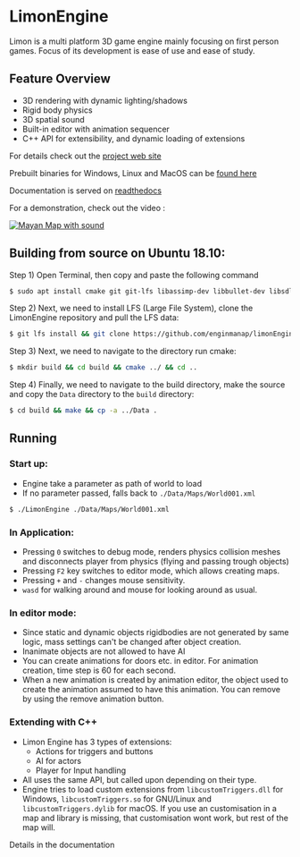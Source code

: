 # LimonEngine

Limon is a multi platform 3D game engine mainly focusing on first person games. Focus of its development is ease of use and ease of study. 

## Feature Overview

- 3D rendering with dynamic lighting/shadows
- Rigid body physics
- 3D spatial sound
- Built-in editor with animation sequencer
- C++ API for extensibility, and dynamic loading of extensions

For details check out the [project web site](http://enginmanap.github.io/limonEngine/status.html)

Prebuilt binaries for Windows, Linux and MacOS can be [found here](https://github.com/enginmanap/limonEngine/releases)

Documentation is served on [readthedocs](https://limonengine.readthedocs.io/en/latest/)

For a demonstration, check out the video :

[![Mayan Map with sound](http://img.youtube.com/vi/1OHS3TJ1q6o/0.jpg)](http://www.youtube.com/watch?v=1OHS3TJ1q6o)

## Building from source on Ubuntu 18.10:

Step 1) Open Terminal, then copy and paste the following command
```bash
$ sudo apt install cmake git git-lfs libassimp-dev libbullet-dev libsdl2-dev libsdl2-image-dev libfreetype6-dev libtinyxml2-dev libglew-dev build-essential libglm-dev libtinyxml2-dev
```
Step 2) Next, we need to install LFS (Large File System), clone the LimonEngine repository and pull the LFS data:
```bash
$ git lfs install && git clone https://github.com/enginmanap/limonEngine.git && cd limonEngine && git lfs pull
```
Step 3) Next, we need to navigate to the directory run cmake:
```bash
$ mkdir build && cd build && cmake ../ && cd ..
```
Step 4) Finally, we need to navigate to the build directory, make the source and copy the `Data` directory to the `build` directory:
```bash
$ cd build && make && cp -a ../Data .
```

## Running

### Start up: 
- Engine take a parameter as path of world to load
- If no parameter passed, falls back to `./Data/Maps/World001.xml`
```bash
$ ./LimonEngine ./Data/Maps/World001.xml
```

### In Application:
- Pressing `0` switches to debug mode, renders physics collision meshes and disconnects player from physics (flying and passing trough objects)
- Pressing `F2` key switches to editor mode, which allows creating maps.
- Pressing `+` and `-` changes mouse sensitivity.
- `wasd` for walking around and mouse for looking around as usual.

### In editor mode:
- Since static and dynamic objects rigidbodies are not generated by same logic, mass settings can't be changed after object creation.
- Inanimate objects are not allowed to have AI
- You can create animations for doors etc. in editor. For animation creation, time step is 60 for each second.
- When a new animation is created by animation editor, the object used to create the animation assumed to have this animation. You can remove by using the remove animation button.

### Extending with C++
- Limon Engine has 3 types of extensions:
    - Actions for triggers and buttons
    - AI for actors
    - Player for Input handling
- All uses the same API, but called upon depending on their type.
- Engine tries to load custom extensions from `libcustomTriggers.dll` for Windows, `libcustomTriggers.so` for GNU/Linux and `libcustomTriggers.dylib` for macOS. If you use an customisation in a map and library is missing, that customisation wont work, but rest of the map will.

Details in the documentation

